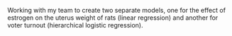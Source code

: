 Working with my team to create two separate models, one for the effect of estrogen on the uterus weight of rats (linear regression) and another for voter turnout (hierarchical logistic regression).
